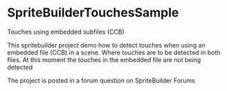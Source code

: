 # SpriteBuilderTouchesSample
Touches using embedded subfiles (CCB)

This spritebuilder project demo how to detect touches when using an embedded file (CCB) in a scene. 
Where touches are to be detected in both files. At this moment the touches in the embedded file are not being detected

The project is posted in a forum question on SpriteBuilder Forums
